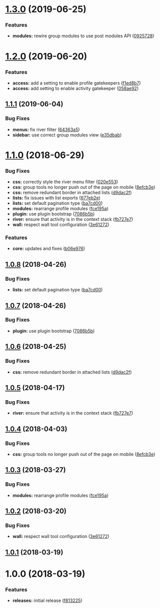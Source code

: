 <a name="1.3.0"></a>
# [1.3.0](https://github.com/hypeJunction/Elgg3-hypeActivity/compare/1.2.0...1.3.0) (2019-06-25)


### Features

* **modules:** rewire group modules to use post modules API ([0925728](https://github.com/hypeJunction/Elgg3-hypeActivity/commit/0925728))



<a name="1.2.0"></a>
# [1.2.0](https://github.com/hypeJunction/Elgg3-hypeActivity/compare/1.1.1...1.2.0) (2019-06-20)


### Features

* **access:** add a setting to enable profile gatekeepers ([f1ed8b7](https://github.com/hypeJunction/Elgg3-hypeActivity/commit/f1ed8b7))
* **access:** add setting to enable activity gatekeeper ([058ae92](https://github.com/hypeJunction/Elgg3-hypeActivity/commit/058ae92))



<a name="1.1.1"></a>
## [1.1.1](https://github.com/hypeJunction/Elgg3-hypeActivity/compare/1.1.0...1.1.1) (2019-06-04)


### Bug Fixes

* **menus:** fix river filter ([64363a5](https://github.com/hypeJunction/Elgg3-hypeActivity/commit/64363a5))
* **sidebar:** use correct group modules view ([e35dbab](https://github.com/hypeJunction/Elgg3-hypeActivity/commit/e35dbab))



<a name="1.1.0"></a>
# [1.1.0](https://github.com/hypeJunctionPro/Elgg3-hypeActivity/compare/1.0.1...1.1.0) (2018-06-29)


### Bug Fixes

* **css:** correctly style the river menu filter ([020e553](https://github.com/hypeJunctionPro/Elgg3-hypeActivity/commit/020e553))
* **css:** group tools no longer push out of the page on mobile ([8efcb3e](https://github.com/hypeJunctionPro/Elgg3-hypeActivity/commit/8efcb3e))
* **css:** remove redundant border in attached lists ([d9dac2f](https://github.com/hypeJunctionPro/Elgg3-hypeActivity/commit/d9dac2f))
* **lists:** fix issues with list exports ([677eb2e](https://github.com/hypeJunctionPro/Elgg3-hypeActivity/commit/677eb2e))
* **lists:** set default pagination type ([ba7cd00](https://github.com/hypeJunctionPro/Elgg3-hypeActivity/commit/ba7cd00))
* **modules:** rearrange profile modules ([fce195a](https://github.com/hypeJunctionPro/Elgg3-hypeActivity/commit/fce195a))
* **plugin:** use plugin bootstrap ([7086b5b](https://github.com/hypeJunctionPro/Elgg3-hypeActivity/commit/7086b5b))
* **river:** ensure that activity is in the context stack ([fb727e7](https://github.com/hypeJunctionPro/Elgg3-hypeActivity/commit/fb727e7))
* **wall:** respect wall tool configuration ([3e61272](https://github.com/hypeJunctionPro/Elgg3-hypeActivity/commit/3e61272))


### Features

* **core:** updates and fixes ([b06e976](https://github.com/hypeJunctionPro/Elgg3-hypeActivity/commit/b06e976))



<a name="1.0.8"></a>
## [1.0.8](https://github.com/hypeJunctionPro/Elgg3-hypeActivity/compare/1.0.7...1.0.8) (2018-04-26)


### Bug Fixes

* **lists:** set default pagination type ([ba7cd00](https://github.com/hypeJunctionPro/Elgg3-hypeActivity/commit/ba7cd00))



<a name="1.0.7"></a>
## [1.0.7](https://github.com/hypeJunctionPro/Elgg3-hypeActivity/compare/1.0.6...1.0.7) (2018-04-26)


### Bug Fixes

* **plugin:** use plugin bootstrap ([7086b5b](https://github.com/hypeJunctionPro/Elgg3-hypeActivity/commit/7086b5b))



<a name="1.0.6"></a>
## [1.0.6](https://github.com/hypeJunctionPro/Elgg3-hypeActivity/compare/1.0.5...1.0.6) (2018-04-25)


### Bug Fixes

* **css:** remove redundant border in attached lists ([d9dac2f](https://github.com/hypeJunctionPro/Elgg3-hypeActivity/commit/d9dac2f))



<a name="1.0.5"></a>
## [1.0.5](https://github.com/hypeJunctionPro/Elgg3-hypeActivity/compare/1.0.4...1.0.5) (2018-04-17)


### Bug Fixes

* **river:** ensure that activity is in the context stack ([fb727e7](https://github.com/hypeJunctionPro/Elgg3-hypeActivity/commit/fb727e7))



<a name="1.0.4"></a>
## [1.0.4](https://github.com/hypeJunctionPro/Elgg3-hypeActivity/compare/1.0.3...1.0.4) (2018-04-03)


### Bug Fixes

* **css:** group tools no longer push out of the page on mobile ([8efcb3e](https://github.com/hypeJunctionPro/Elgg3-hypeActivity/commit/8efcb3e))



<a name="1.0.3"></a>
## [1.0.3](https://github.com/hypeJunctionPro/Elgg3-hypeActivity/compare/1.0.2...1.0.3) (2018-03-27)


### Bug Fixes

* **modules:** rearrange profile modules ([fce195a](https://github.com/hypeJunctionPro/Elgg3-hypeActivity/commit/fce195a))



<a name="1.0.2"></a>
## [1.0.2](https://github.com/hypeJunctionPro/Elgg3-hypeActivity/compare/1.0.1...1.0.2) (2018-03-20)


### Bug Fixes

* **wall:** respect wall tool configuration ([3e61272](https://github.com/hypeJunctionPro/Elgg3-hypeActivity/commit/3e61272))



<a name="1.0.1"></a>
## [1.0.1](https://github.com/hypeJunctionPro/Elgg3-hypeActivity/compare/1.0.0...1.0.1) (2018-03-19)



<a name="1.0.0"></a>
# 1.0.0 (2018-03-19)


### Features

* **releases:** initial release ([f813225](https://github.com/hypeJunctionPro/Elgg3-hypeActivity/commit/f813225))



